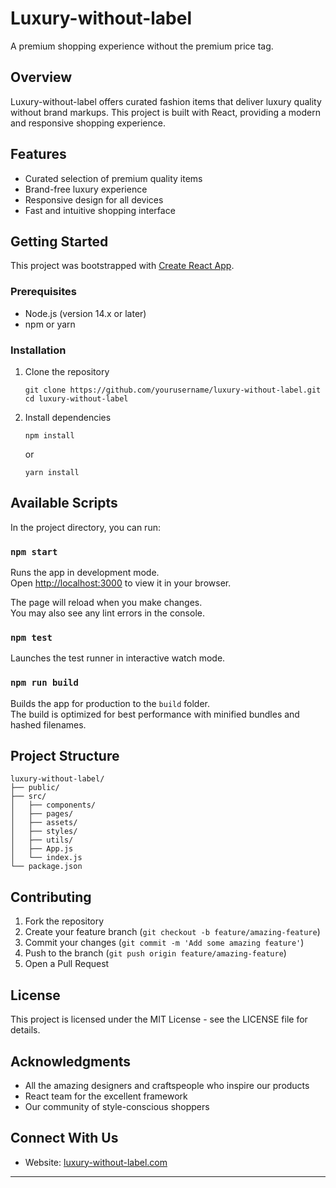 # Luxury-without-label

A premium shopping experience without the premium price tag.

## Overview

Luxury-without-label offers curated fashion items that deliver luxury quality without brand markups. This project is built with React, providing a modern and responsive shopping experience.

## Features

- Curated selection of premium quality items
- Brand-free luxury experience
- Responsive design for all devices
- Fast and intuitive shopping interface

## Getting Started

This project was bootstrapped with [Create React App](https://github.com/facebook/create-react-app).

### Prerequisites

- Node.js (version 14.x or later)
- npm or yarn

### Installation

1. Clone the repository
   ```
   git clone https://github.com/yourusername/luxury-without-label.git
   cd luxury-without-label
   ```

2. Install dependencies
   ```
   npm install
   ```
   or
   ```
   yarn install
   ```

## Available Scripts

In the project directory, you can run:

### `npm start`

Runs the app in development mode.\
Open [http://localhost:3000](http://localhost:3000) to view it in your browser.

The page will reload when you make changes.\
You may also see any lint errors in the console.

### `npm test`

Launches the test runner in interactive watch mode.

### `npm run build`

Builds the app for production to the `build` folder.\
The build is optimized for best performance with minified bundles and hashed filenames.

## Project Structure

```
luxury-without-label/
├── public/
├── src/
│   ├── components/
│   ├── pages/
│   ├── assets/
│   ├── styles/
│   ├── utils/
│   ├── App.js
│   └── index.js
└── package.json
```

## Contributing

1. Fork the repository
2. Create your feature branch (`git checkout -b feature/amazing-feature`)
3. Commit your changes (`git commit -m 'Add some amazing feature'`)
4. Push to the branch (`git push origin feature/amazing-feature`)
5. Open a Pull Request

## License

This project is licensed under the MIT License - see the LICENSE file for details.

## Acknowledgments

- All the amazing designers and craftspeople who inspire our products
- React team for the excellent framework
- Our community of style-conscious shoppers

## Connect With Us

- Website: [luxury-without-label.com](https://luxury-without-label.vercel.app/)


---
